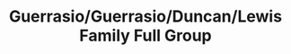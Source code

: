 ---
title: Guerrasio/Guerrasio/Duncan/Lewis Family Full Group
caption: 
fileName: /assets/images/fulls/IMG_2918.jpg
---